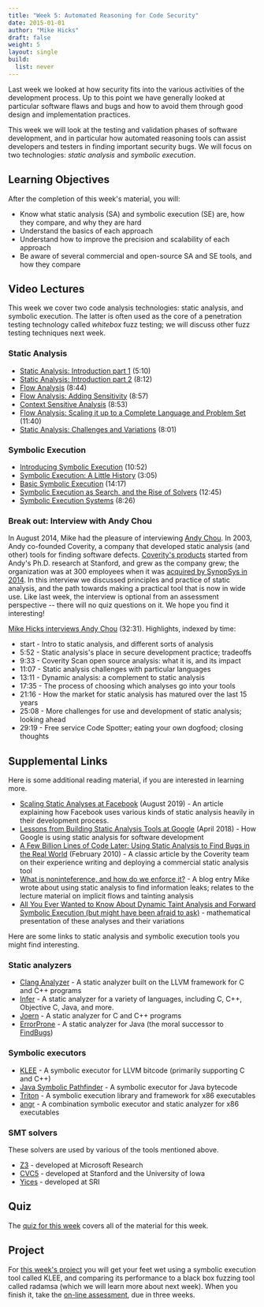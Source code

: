 ```yaml
---
title: "Week 5: Automated Reasoning for Code Security"
date: 2015-01-01
author: "Mike Hicks"
draft: false
weight: 5
layout: single
build:
  list: never
---
```


Last week we looked at how security fits into the various activities of the development process. Up to this point we have generally looked at particular software flaws and bugs and how to avoid them through good design and implementation practices.

This week we will look at the testing and validation phases of software development, and in particular how automated reasoning tools can assist developers and testers in finding important security bugs. We will focus on two technologies: *static analysis* and *symbolic execution*.

## Learning Objectives

After the completion of this week's material, you will:

- Know what static analysis (SA) and symbolic execution (SE) are, how they compare, and why they are hard
- Understand the basics of each approach
- Understand how to improve the precision and scalability of each approach
- Be aware of several commercial and open-source SA and SE tools, and how they compare

## Video Lectures

This week we cover two code analysis technologies: static analysis, and symbolic execution. The latter is often used as the core of a penetration testing technology called *whitebox* fuzz testing; we will discuss other fuzz testing techniques next week.

### Static Analysis

- [Static Analysis: Introduction part 1](https://youtu.be/jg6CnPhfGkI) (5:10)
- [Static Analysis: Introduction part 2](https://youtu.be/qG93Ta4wFps) (8:12)
- [Flow Analysis](https://youtu.be/9JTCPYBXuTo) (8:44)
- [Flow Analysis: Adding Sensitivity](https://youtu.be/AOE8jVqfi4Q) (8:57)
- [Context Sensitive Analysis](https://youtu.be/ePDjC2HR-8U) (8:53)
- [Flow Analysis: Scaling it up to a Complete Language and Problem Set](https://youtu.be/m8EF5GO9w-o) (11:40)
- [Static Analysis: Challenges and Variations](https://youtu.be/cUStBAfK_Vg) (8:01)

### Symbolic Execution

- [Introducing Symbolic Execution](https://youtu.be/cjNTsCqbf5k) (10:52)
- [Symbolic Execution: A Little History](https://youtu.be/00L_qdYnTjY) (3:05)
- [Basic Symbolic Execution](https://youtu.be/Tfs-rAOR9Ig) (14:17)
- [Symbolic Execution as Search, and the Rise of Solvers](https://youtu.be/ZGuV9v6uUZc) (12:45)
- [Symbolic Execution Systems](https://youtu.be/lxKT2zb04y4) (8:26)

### Break out: Interview with Andy Chou

In August 2014, Mike had the pleasure of interviewing [Andy Chou](https://www.linkedin.com/pub/andy-chou/0/88/149). In 2003, Andy co-founded Coverity, a company that developed static analysis (and other) tools for finding software defects. [Coverity's products](https://www.synopsys.com/software-integrity.html) started from Andy's Ph.D. research at Stanford, and grew as the company grew; the organization was at 300 employees when it was [acquired by SynopSys in 2014](https://news.synopsys.com/2014-03-25-Synopsys-Completes-Coverity-Acquisition). In this interview we discussed principles and practice of static analysis, and the path towards making a practical tool that is now in wide use. Like last week, the interview is optional from an assessment perspective -- there will no quiz questions on it. We hope you find it interesting!

[Mike Hicks interviews Andy Chou](https://youtu.be/Lwug4AJY1FQ) (32:31). Highlights, indexed by time:

- start - Intro to static analysis, and different sorts of analysis
- 5:52 - Static analysis's place in secure development practice; tradeoffs
- 9:33 - Coverity Scan open source analysis: what it is, and its impact
- 11:07 - Static analysis challenges with particular languages
- 13:11 - Dynamic analysis: a complement to static analysis
- 17:35 - The process of choosing which analyses go into your tools
- 21:16 - How the market for static analysis has matured over the last 15 years
- 25:08 - More challenges for use and development of static analysis; looking ahead
- 29:19 - Free service Code Spotter; eating your own dogfood; closing thoughts

## Supplemental Links

Here is some additional reading material, if you are interested in learning more.

- [Scaling Static Analyses at Facebook](https://research.fb.com/publications/scaling-static-analyses-at-facebook/) (August 2019) - An article explaining how Facebook uses various kinds of static analysis heavily in their development process.
- [Lessons from Building Static Analysis Tools at Google](https://cacm.acm.org/magazines/2018/4/226371-lessons-from-building-static-analysis-tools-at-google/fulltext) (April 2018) - How Google is using static analysis for software development
- [A Few Billion Lines of Code Later: Using Static Analysis to Find Bugs in the Real World](http://cacm.acm.org/magazines/2010/2/69354-a-few-billion-lines-of-code-later/fulltext) (February 2010) - A classic article by the Coverity team on their experience writing and deploying a commercial static analysis tool
- [What is noninteference, and how do we enforce it?](http://www.pl-enthusiast.net/2015/03/03/noninterference/) - A blog entry Mike wrote about using static analysis to find information leaks; relates to the lecture material on implicit flows and tainting analysis
- [All You Ever Wanted to Know About Dynamic Taint Analysis and Forward Symbolic Execution (but might have been afraid to ask)](http://users.ece.cmu.edu/~ejschwar/bib/schwartz_2010_dynamic-abstract.html) - mathematical presentation of these analyses and their variations

Here are some links to static analysis and symbolic execution tools you might find interesting.

### Static analyzers

- [Clang Analyzer](http://clang-analyzer.llvm.org/) - A static analyzer built on the LLVM framework for C and C++ programs
- [Infer](https://fbinfer.com/) - A static analyzer for a variety of languages, including C, C++, Objective C, Java, and more.
- [Joern](http://www.mlsec.org/joern/) - A static analyzer for C and C++ programs
- [ErrorProne](https://errorprone.info/) - A static analyzer for Java (the moral successor to [FindBugs](http://findbugs.sourceforge.net/))

### Symbolic executors

- [KLEE](http://klee.github.io/) - A symbolic executor for LLVM bitcode (primarily supporting C and C++)
- [Java Symbolic Pathfinder](https://github.com/SymbolicPathFinder) - A symbolic executor for Java bytecode
- [Triton](https://triton.quarkslab.com/) - A symbolic execution library and framework for x86 executables
- [angr](https://angr.io/) - A combination symbolic executor and static analyzer for x86 executables

### SMT solvers

These solvers are used by various of the tools mentioned above.

- [Z3](https://github.com/Z3Prover/z3) - developed at Microsoft Research
- [CVC5](https://cvc5.github.io/) - developed at Stanford and the University of Iowa
- [Yices](http://yices.csl.sri.com/) - developed at SRI

## Quiz

The [quiz for this week](/course/software-security/assets/week5_quiz.docx) covers all of the material for this week.

## Project

For [this week's project](/course/software-security/project3_fuzz_testing.html) you will get your feet wet using a symbolic execution tool called KLEE, and comparing its performance to a black box fuzzing tool called radamsa (which we will learn more about next week). When you finish it, take the [on-line assessment](/course/software-security/assets/week5_fuzz_quiz.docx), due in three weeks.
